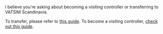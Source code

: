 I believe you're asking about becoming a visiting controller or transferring to VATSIM Scandinavia.

To transfer, please refer to [this guide](https://wiki.vatsim-scandinavia.org/books/getting-started-AVr/chapter/joining-vatsim-scandinavia).
To become a visiting controller, [check out this guide](https://wiki.vatsim-scandinavia.org/books/training-documents/page/transfer-and-visiting-policy-in-vatsim-scandinavia).